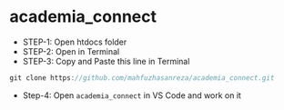 # academia_connect

- STEP-1: Open htdocs folder
- STEP-2: Open in Terminal
- STEP-3: Copy and Paste this line in Terminal
```c
git clone https://github.com/mahfuzhasanreza/academia_connect.git
```
- Step-4: Open `academia_connect` in VS Code and work on it
